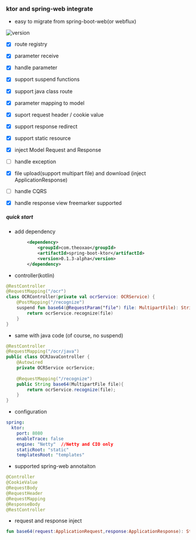 ### ktor and spring-web integrate
* easy to migrate from spring-boot-web(or webflux)

![version](https://img.shields.io/jitpack/v/github/theoxao/spring-boot-ktor.svg?label=jitpack&style=flat-square)

* [x] route registry  
* [x] parameter receive   
* [x] handle parameter  
* [x] support suspend functions  
* [x] support java class route   
* [x] parameter mapping to model  
* [x] suport request header / cookie value
* [x] support response redirect  
* [x] support static resource  
* [x] inject Model Request and Response
* [ ] handle exception  
* [x] file upload(support multipart file) and download (inject ApplicationResponse)
* [ ] handle CQRS  
* [x] handle response view   freemarker supported


##### quick start
* add dependency
```xml
        <dependency>
            <groupId>com.theoxao</groupId>
            <artifactId>spring-boot-ktor</artifactId>
            <version>0.1.3-alpha</version>
        </dependency>
```

* controller(kotlin)
```kotlin
@RestController
@RequestMapping("/ocr")
class OCRController(private val ocrService: OCRService) {
    @PostMapping("/recognize")
    suspend fun base64(@RequestParam("file") file: MultipartFile): String {
        return ocrService.recognize(file)
    }
}
```

* same with java code (of course, no suspend)
```java
@RestController
@RequestMapping("/ocr/java")
public class OCRJavaController {
    @Autowired
    private OCRService ocrService;
    
    @RequestMapping("/recognize")
    public String base64(MultipartFile file){
        return ocrService.recognize(file);
    }
}
```

* configuration
```yaml
spring:
  ktor:
    port: 8080
    enableTrace: false
    engine: "Netty"  //Netty and CIO only
    staticRoot: "static"
    templatesRoot: "templates"
```

* supported spring-web annotaiton
```java
@Controller
@CookieValue
@RequestBody
@RequestHeader
@RequestMapping
@ResponseBody
@RestController
```

* request and response inject 
```kotlin
fun base64(request:ApplicationRequest,response:ApplicationResponse): String ...
```
